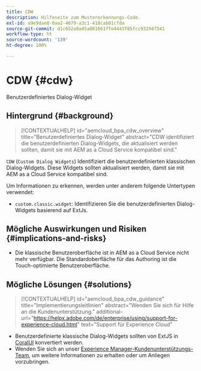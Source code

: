 ```yaml
---
title: CDW
description: Hilfeseite zum Mustererkennungs-Code.
exl-id: a9e9dae8-0aa2-4679-a3c1-418cab01cfda
source-git-commit: d1c652a8a45a081661ffe4443f85fcc932947541
workflow-type: ht
source-wordcount: '139'
ht-degree: 100%

---
```


# CDW {#cdw}

Benutzerdefiniertes Dialog-Widget

## Hintergrund {#background}

>[!CONTEXTUALHELP]
>id="aemcloud_bpa_cdw_overview"
>title="Benutzerdefiniertes Dialog-Widget"
>abstract="CDW identifiziert die benutzerdefinierten Dialog-Widgets, die aktualisiert werden sollten, damit sie mit AEM as a Cloud Service kompatibel sind."

`CDW` (`Custom Dialog Widgets`) Identifiziert die benutzerdefinierten klassischen Dialog-Widgets. Diese Widgets sollten aktualisiert werden, damit sie mit AEM as a Cloud Service kompatibel sind.

Um Informationen zu erkennen, werden unter anderem folgende Untertypen verwendet:

* `custom.classic.widget`: Identifizieren Sie die benutzerdefinierten Dialog-Widgets basierend auf ExtJs.

## Mögliche Auswirkungen und Risiken {#implications-and-risks}

* Die klassische Benutzeroberfläche ist in AEM as a Cloud Service nicht mehr verfügbar. Die Standardoberfläche für das Authoring ist die Touch-optimierte Benutzeroberfläche.

## Mögliche Lösungen {#solutions}

>[!CONTEXTUALHELP]
>id="aemcloud_bpa_cdw_guidance"
>title="Implementierungsleitlinien"
>abstract="Wenden Sie sich für Hilfe an die Kundenunterstützung."
>additional-url="https://helpx.adobe.com/de/enterprise/using/support-for-experience-cloud.html" text="Support für Experience Cloud"

* Benutzerdefinierte klassische Dialog-Widgets sollten von ExtJS in [CoralUI](https://developer.adobe.com/experience-manager/reference-materials/6-5/coral-ui/coralui3/getting-started.html) konvertiert werden.
* Wenden Sie sich an unser [Experience Manager-Kundenunterstützungs-Team](https://helpx.adobe.com/de/enterprise/using/support-for-experience-cloud.html), um weitere Informationen zu erhalten oder um Anliegen vorzubringen.
